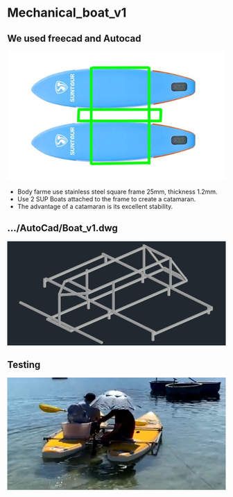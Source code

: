 # Mechanical_boat_v1
## We used freecad and Autocad

![Image](Image/Boat_V1.jpg)

- Body farme use stainless steel square frame 25mm, thickness 1.2mm.
- Use 2 SUP Boats attached to the frame to create a catamaran.
- The advantage of a catamaran is its excellent stability.

## .../AutoCad/Boat_v1.dwg
![Image](Image/Cad_v1.jpg)

## Testing
![Image](Image/Test_1.jpg)
